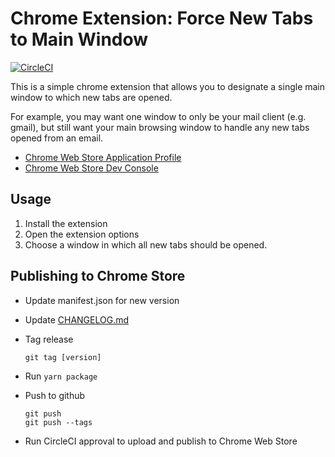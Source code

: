 # Chrome Extension: Force New Tabs to Main Window

[![CircleCI](https://circleci.com/gh/timtrinidad/chrome-extension-force-new-tabs-to-main-window.svg?style=svg)](https://circleci.com/gh/timtrinidad/chrome-extension-force-new-tabs-to-main-window)

This is a simple chrome extension that allows you to designate
a single main window to which new tabs are opened.

For example, you may want one window to only be your mail client (e.g. gmail),
but still want your main browsing window to handle any new tabs opened from an email.

* [Chrome Web Store Application Profile](https://chrome.google.com/webstore/detail/force-new-tabs-to-main-wi/kgojjafnbajjomijiceiefakpphcicen?hl=en&authuser=0)
* [Chrome Web Store Dev Console](https://chrome.google.com/webstore/devconsole/a1eb0e00-3f17-40ec-9c52-fd5f24338591/kgojjafnbajjomijiceiefakpphcicen/edit/package)

## Usage
1. Install the extension
2. Open the extension options
3. Choose a window in which all new tabs should be opened.

## Publishing to Chrome Store
* Update manifest.json for new version
* Update [CHANGELOG.md](CHANGELOG.md)
* Tag release

      git tag [version]

* Run `yarn package`
* Push to github

      git push
      git push --tags

* Run CircleCI approval to upload and publish to Chrome Web Store
